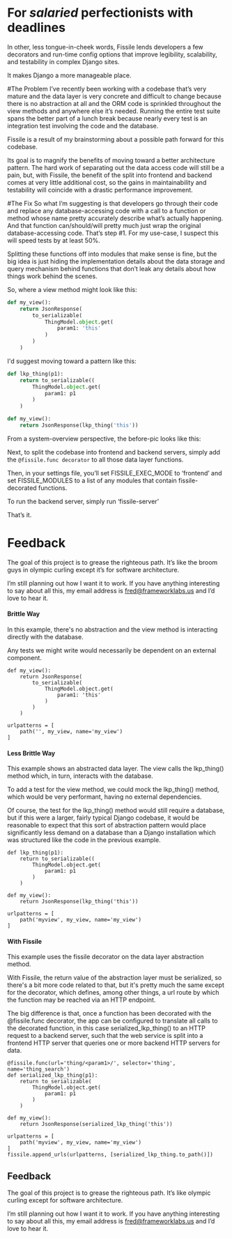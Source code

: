 # For *salaried* perfectionists with deadlines
In other, less tongue-in-cheek words, Fissile lends developers a few decorators
and run-time config options that improve legibility, scalability, and testability
in complex Django sites.

It makes Django a more manageable place.

#The Problem
I’ve recently been working with a codebase that’s very mature and the data layer
is very concrete and difficult to change because there is no abstraction at all
and the ORM code is sprinkled throughout the view methods and anywhere else it’s
needed.  Running the entire test suite spans the better part of a lunch break
because nearly every test is an integration test involving the code and the 
database.

Fissile is a result of my brainstorming about a possible path forward for this 
codebase.

Its goal is to magnify the benefits of moving toward a better architecture 
pattern.  The hard work of separating out the data access code will still be a 
pain, but, with Fissile, the benefit of the split into frontend and backend comes 
at very little additional cost, so the gains in maintainability and testability 
will coincide with a drastic performance improvement.

#The Fix
So what I’m suggesting is that developers go through their code and replace any 
database-accessing code with a call to a function or method whose name pretty 
accurately describe what’s actually happening.  And that function can/should/will 
pretty much just wrap the original database-accessing code.  That’s step #1.  For 
my use-case, I suspect this will speed tests by at least 50%.

Splitting these functions off into modules that make  sense is fine, but the big 
idea is just hiding the implementation details about the data storage and query 
mechanism behind functions that don’t leak any details about how things work 
behind the scenes.

So, where a view method might look like this:
```python
def my_view():
    return JsonResponse(
        to_serializable(
            ThingModel.object.get(
                param1: 'this'
            )
        )
    )
```
I'd suggest moving toward a pattern like this:
```python
def lkp_thing(p1):
    return to_serializable((
        ThingModel.object.get(
            param1: p1
        )
    )

def my_view():
    return JsonResponse(lkp_thing('this'))
```

From a system-overview perspective, the before-pic looks like this:

[concrete]: https://github.com/adam-p/markdown-here/raw/master/src/common/images/icon48.png "Logo Title Text 2"

Next, to split the codebase into frontend and backend servers, simply add the 
`@fissile.func decorator` to all those data layer functions.

Then, in your settings file, you’ll set FISSILE_EXEC_MODE to ‘frontend’ and set 
FISSILE_MODULES to a list of any modules that contain fissile-decorated functions.

To run the backend server, simply run ‘fissile-server’

That’s it.

# Feedback
The goal of this project is to grease the righteous path.  It’s like the broom guys
 in olympic curling except it’s for software architecture.
 
I’m still planning out how I want it to work.  If you have anything interesting to 
say about all this, my email address is fred@frameworklabs.us and I’d love to hear 
it.

#### Brittle Way
In this example, there's no abstraction and the view method is interacting directly with the database.

Any tests we might write would necessarily be dependent on an external component.
```
def my_view():
    return JsonResponse(
        to_serializable(
            ThingModel.object.get(
                param1: 'this'
            )
        )
    )
    
urlpatterns = [
    path('', my_view, name='my_view')
]
```

#### Less Brittle Way
This example shows an abstracted data layer.  The view calls the lkp_thing() method which,
in turn, interacts with the database.

To add a test for the view method, we could mock the lkp_thing() method, which would be
very performant, having no external dependencies.

Of course, the test for the lkp_thing() method would still require a database, but if this
were a larger, fairly typical Django codebase, it would be reasonable to expect that this
sort of abstraction pattern would place significantly less demand on a database than a Django
installation which was structured like the code in the previous example.

```
def lkp_thing(p1):
    return to_serializable((
        ThingModel.object.get(
            param1: p1
        )
    )

def my_view():
    return JsonResponse(lkp_thing('this'))
    
urlpatterns = [
    path('myview', my_view, name='my_view')
]
```

#### With Fissile
This example uses the fissile decorator on the data layer abstraction method.

With Fissile, the return value of the abstraction layer must be serialized, so there's
a bit more code related to that, but it's pretty much the same except for the decorator,
which defines, among other things, a url route by which the function may be reached via an
HTTP endpoint.

The big difference is that, once a function has been decorated with the @fissile.func
decorator, the app can be configured to translate all calls to the decorated function,
in this case serialized_lkp_thing() to an HTTP request to a backend server, such that the
web service is split into a frontend HTTP server that queries one or more backend HTTP
servers for data.
```
@fissile.func(url='thing/<param1>/', selector='thing', name='thing_search')
def serialized_lkp_thing(p1):
    return to_serializable(
        ThingModel.object.get(
            param1: p1
        )
    )

def my_view():
    return JsonResponse(serialized_lkp_thing('this'))
    
urlpatterns = [
    path('myview', my_view, name='my_view')
]
fissile.append_urls(urlpatterns, [serialized_lkp_thing.to_path()])
```

## Feedback
The goal of this project is to grease the righteous path.  It’s like olympic curling 
except for software architecture.

I’m still planning out how I want it to work.  If you have anything interesting to say
 about all this, my email address is fred@frameworklabs.us and I’d love to hear it.
